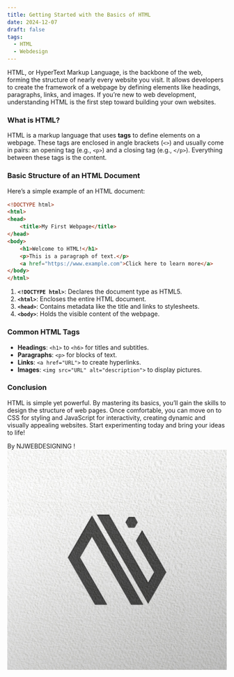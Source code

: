 ```yaml
---
title: Getting Started with the Basics of HTML
date: 2024-12-07
draft: false
tags:
  - HTML
  - Webdesign
---
```

  HTML, or HyperText Markup Language, is the backbone of the web, forming the structure of nearly every website you visit. It allows developers to create the framework of a webpage by defining elements like headings, paragraphs, links, and images. If you’re new to web development, understanding HTML is the first step toward building your own websites.  

### What is HTML?  
HTML is a markup language that uses **tags** to define elements on a webpage. These tags are enclosed in angle brackets (`<>`) and usually come in pairs: an opening tag (e.g., `<p>`) and a closing tag (e.g., `</p>`). Everything between these tags is the content.  

### Basic Structure of an HTML Document  
Here’s a simple example of an HTML document:  

```html
<!DOCTYPE html>
<html>
<head>
    <title>My First Webpage</title>
</head>
<body>
    <h1>Welcome to HTML!</h1>
    <p>This is a paragraph of text.</p>
    <a href="https://www.example.com">Click here to learn more</a>
</body>
</html>
```  

1. **`<!DOCTYPE html>`**: Declares the document type as HTML5.  
2. **`<html>`**: Encloses the entire HTML document.  
3. **`<head>`**: Contains metadata like the title and links to stylesheets.  
4. **`<body>`**: Holds the visible content of the webpage.  

### Common HTML Tags  
- **Headings**: `<h1>` to `<h6>` for titles and subtitles.  
- **Paragraphs**: `<p>` for blocks of text.  
- **Links**: `<a href="URL">` to create hyperlinks.  
- **Images**: `<img src="URL" alt="description">` to display pictures.  

### Conclusion  
HTML is simple yet powerful. By mastering its basics, you’ll gain the skills to design the structure of web pages. Once comfortable, you can move on to CSS for styling and JavaScript for interactivity, creating dynamic and visually appealing websites. Start experimenting today and bring your ideas to life!  

By NJWEBDESIGNING
!![Image Description](/images/Pasted%20image%2020241207100056.png)